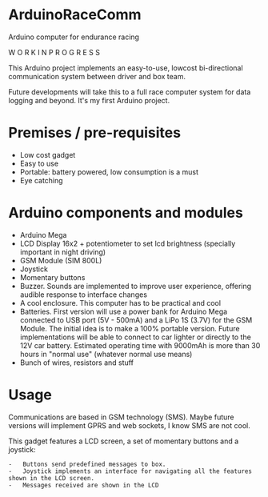 # ArduinoRaceComm
Arduino computer for endurance racing

W O R K I N P R O G R E S S   

This Arduino project implements an easy-to-use, lowcost bi-directional communication system between driver and box team.

Future developments will take this to a full race computer system for data logging and beyond. 
It's my first Arduino project.

# Premises / pre-requisites

- Low cost gadget
- Easy to use
- Portable: battery powered, low consumption is a must
- Eye catching

# Arduino components and modules

- Arduino Mega
- LCD Display 16x2 + potentiometer to set lcd brightness (specially important in night driving)
- GSM Module (SIM 800L)
- Joystick
- Momentary buttons
- Buzzer. Sounds are implemented to improve user experience, offering audible response to interface changes
- A cool enclosure. This computer has to be practical and cool
- Batteries. First version will use a power bank for Arduino Mega connected to USB port (5V - 500mA) and a LiPo 1S (3.7V) for the GSM Module. The initial idea is to make a 100% portable version. Future implementations will be able to connect to car lighter or directly to the 12V car battery. Estimated operating time with 9000mAh is more than 30 hours in "normal use" (whatever normal use means)
- Bunch of wires, resistors and stuff

# Usage

Communications are based in GSM technology (SMS). Maybe future versions will implement GPRS and web sockets, I know SMS are not cool.

This gadget features a LCD screen, a set of momentary buttons and a joystick:

	-	Buttons send predefined messages to box.
	-	Joystick implements an interface for navigating all the features shown in the LCD screen.
	-	Messages received are shown in the LCD